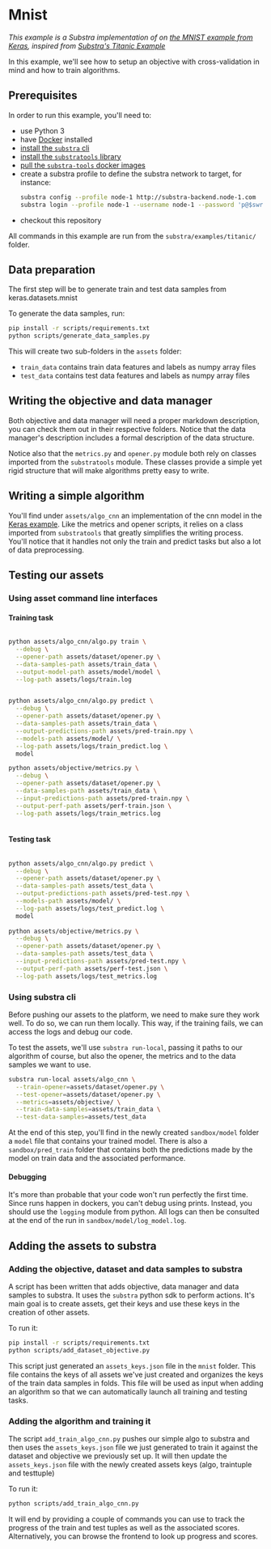 # Mnist

*This example is a Substra implementation of on [the MNIST example from Keras](https://keras.io/examples/vision/mnist_convnet/), inspired from [Substra's Titanic Example](https://github.com/SubstraFoundation/substra/blob/master/examples/titanic/)*

In this example, we'll see how to setup an objective with cross-validation in mind and how to train algorithms.
## Prerequisites

In order to run this example, you'll need to:

* use Python 3
* have [Docker](https://www.docker.com/) installed
* [install the `substra` cli](https://github.com/SubstraFoundation/substra#install)
* [install the `substratools` library](https://github.com/substrafoundation/substra-tools)
* [pull the `substra-tools` docker images](https://github.com/substrafoundation/substra-tools#pull-from-private-docker-registry)
* create a substra profile to define the substra network to target, for instance:
    ```sh
    substra config --profile node-1 http://substra-backend.node-1.com
    substra login --profile node-1 --username node-1 --password 'p@$swr0d44'
    ```
* checkout this repository

All commands in this example are run from the `substra/examples/titanic/` folder.

## Data preparation

The first step will be to generate train and test data samples from keras.datasets.mnist


To generate the data samples, run:
```sh
pip install -r scripts/requirements.txt
python scripts/generate_data_samples.py
```

This will create two sub-folders in the `assets` folder:
* `train_data` contains train data features and labels as numpy array files
* `test_data` contains test data features and labels as numpy array files

## Writing the objective and data manager

Both objective and data manager will need a proper markdown description, you can check them out in their respective
folders. Notice that the data manager's description includes a formal description of the data structure.

Notice also that the `metrics.py` and `opener.py` module both rely on classes imported from the `substratools` module.
These classes provide a simple yet rigid structure that will make algorithms pretty easy to write.

## Writing a simple algorithm

You'll find under `assets/algo_cnn` an implementation of the cnn model in the [Keras example](https://keras.io/examples/vision/mnist_convnet/). Like the metrics and opener scripts, it relies on a
class imported from `substratools` that greatly simplifies the writing process. You'll notice that it handles not only
the train and predict tasks but also a lot of data preprocessing.

## Testing our assets

### Using asset command line interfaces

#### Training task

```sh

python assets/algo_cnn/algo.py train \
  --debug \
  --opener-path assets/dataset/opener.py \
  --data-samples-path assets/train_data \
  --output-model-path assets/model/model \
  --log-path assets/logs/train.log


python assets/algo_cnn/algo.py predict \
  --debug \
  --opener-path assets/dataset/opener.py \
  --data-samples-path assets/train_data \
  --output-predictions-path assets/pred-train.npy \
  --models-path assets/model/ \
  --log-path assets/logs/train_predict.log \
  model

python assets/objective/metrics.py \
  --debug \
  --opener-path assets/dataset/opener.py \
  --data-samples-path assets/train_data \
  --input-predictions-path assets/pred-train.npy \
  --output-perf-path assets/perf-train.json \
  --log-path assets/logs/train_metrics.log
  
 ```

#### Testing task

```sh

python assets/algo_cnn/algo.py predict \
  --debug \
  --opener-path assets/dataset/opener.py \
  --data-samples-path assets/test_data \
  --output-predictions-path assets/pred-test.npy \
  --models-path assets/model/ \
  --log-path assets/logs/test_predict.log \
  model
  
python assets/objective/metrics.py \
  --debug \
  --opener-path assets/dataset/opener.py \
  --data-samples-path assets/test_data \
  --input-predictions-path assets/pred-test.npy \
  --output-perf-path assets/perf-test.json \
  --log-path assets/logs/test_metrics.log
```

### Using substra cli

Before pushing our assets to the platform, we need to make sure they work well. To do so, we can run them locally. This
way, if the training fails, we can access the logs and debug our code.

To test the assets, we'll use `substra run-local`, passing it paths to our algorithm of course, but also the opener,
the metrics and to the data samples we want to use.

```sh
substra run-local assets/algo_cnn \
  --train-opener=assets/dataset/opener.py \
  --test-opener=assets/dataset/opener.py \
  --metrics=assets/objective/ \
  --train-data-samples=assets/train_data \
  --test-data-samples=assets/test_data
```

At the end of this step, you'll find in the newly created `sandbox/model` folder a `model` file that contains your
trained model. There is also a `sandbox/pred_train` folder that contains both the predictions made by the model on
train data and the associated performance.

#### Debugging

It's more than probable that your code won't run perfectly the first time. Since runs happen in dockers, you can't
debug using prints. Instead, you should use the `logging` module from python. All logs can then be consulted at the end
of the run in  `sandbox/model/log_model.log`.

## Adding the assets to substra

### Adding the objective, dataset and data samples to substra

A script has been written that adds objective, data manager and data samples to substra. It uses the `substra` python
sdk to perform actions. It's main goal is to create assets, get their keys and use these keys in the creation of other
assets.

To run it:

```sh
pip install -r scripts/requirements.txt
python scripts/add_dataset_objective.py
```

This script just generated an `assets_keys.json` file in the `mnist` folder. This file contains the keys of all assets
we've just created and organizes the keys of the train data samples in folds. This file will be used as input when
adding an algorithm so that we can automatically launch all training and testing tasks.


### Adding the algorithm and training it

The script `add_train_algo_cnn.py` pushes our simple algo to substra and then uses the `assets_keys.json` file
we just generated to train it against the dataset and objective we previously set up. It will then update the
`assets_keys.json` file with the newly created assets keys (algo, traintuple and testtuple)

To run it:

```sh
python scripts/add_train_algo_cnn.py
```

It will end by providing a couple of commands you can use to track the progress of the train and test tuples as well
as the associated scores. Alternatively, you can browse the frontend to look up progress and scores.


